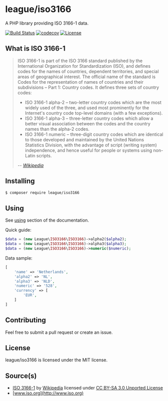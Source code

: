 # league/iso3166

A PHP library providing ISO 3166-1 data.

[![Build Status](https://img.shields.io/travis/thephpleague/iso3166/master.svg?style=flat-square)](https://travis-ci.org/thephpleague/iso3166)
[![codecov](https://codecov.io/gh/thephpleague/iso3166/branch/master/graph/badge.svg)](https://codecov.io/gh/thephpleague/iso3166)
[![License](https://img.shields.io/packagist/l/league/iso3166.svg?style=flat-square)](https://packagist.org/packages/league/iso3166)

## What is ISO 3166-1

> ISO 3166-1 is part of the ISO 3166 standard published by the International Organization for Standardization (ISO), and defines codes for the names of countries, dependent territories, and special areas of geographical interest. The official name of the standard is Codes for the representation of names of countries and their subdivisions – Part 1: Country codes. It defines three sets of country codes:
> * ISO 3166-1 alpha-2 – two-letter country codes which are the most widely used of the three, and used most prominently for the Internet's country code top-level domains (with a few exceptions).
> * ISO 3166-1 alpha-3 – three-letter country codes which allow a better visual association between the codes and the country names than the alpha-2 codes.
> * ISO 3166-1 numeric – three-digit country codes which are identical to those developed and maintained by the United Nations Statistics Division, with the advantage of script (writing system) independence, and hence useful for people or systems using non-Latin scripts.
>
> *-- [Wikipedia](http://en.wikipedia.org/wiki/ISO_3166-1)*

## Installing

``` sh
$ composer require league/iso3166
```

## Using

See [using](https://iso3166.thephpleague.com/using) section of the documentation.

Quick guide:

``` php
$data = (new League\ISO3166\ISO3166)->alpha2($alpha2);
$data = (new League\ISO3166\ISO3166)->alpha3($alpha3);
$data = (new League\ISO3166\ISO3166)->numeric($numeric);
```

Data sample:

``` php
[
    'name' => 'Netherlands',
    'alpha2' => 'NL',
    'alpha3' => 'NLD',
    'numeric' => '528',
    'currency' => [
        'EUR',
    ]
]
```

## Contributing

Feel free to submit a pull request or create an issue.

## License

league/iso3166 is licensed under the MIT license.

## Source(s)

* [ISO 3166-1](http://en.wikipedia.org/wiki/ISO_3166-1) by [Wikipedia](http://www.wikipedia.org) licensed under [CC BY-SA 3.0 Unported License](http://en.wikipedia.org/wiki/Wikipedia:Text_of_Creative_Commons_Attribution-ShareAlike_3.0_Unported_License)
* [www.iso.org](http://www.iso.org)
